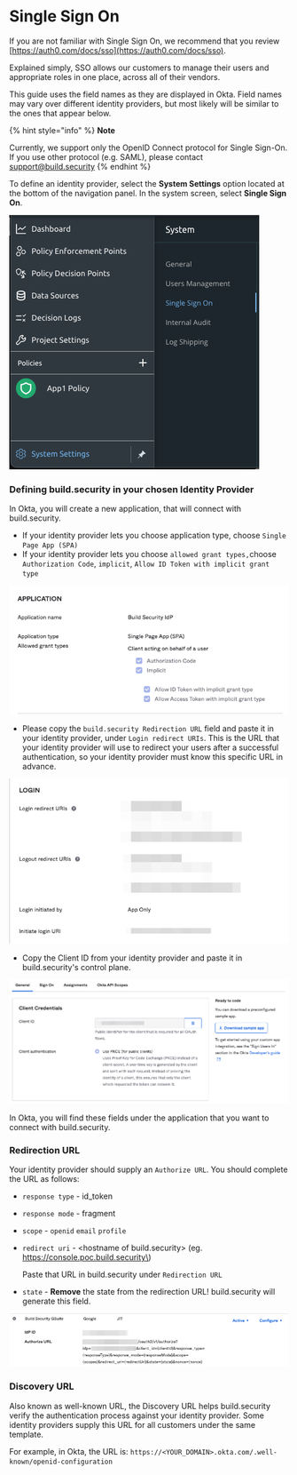 # Single Sign On

If you are not familiar with Single Sign On, we recommend that you review [https://auth0.com/docs/sso](https://auth0.com/docs/sso).

Explained simply, SSO allows our customers to manage their users and appropriate roles in one place, across all of their vendors.

This guide uses the field names as they are displayed in Okta. Field names may vary over different identity providers, but most likely will be similar to the ones that appear below.

{% hint style="info" %}
**Note**

Currently, we support only the OpenID Connect protocol for Single Sign-On. If you use other protocol \(e.g. SAML\), please contact [support@build.security](mailto:support@build.security)
{% endhint %}

To define an identity provider, select the **System Settings** option located at the bottom of the navigation panel. In the system screen, select **Single Sign On**.

![Single Sign-On menu](../.gitbook/assets/image%20%2817%29%20%281%29%20%281%29%20%281%29.png)

### Defining build.security in your chosen Identity Provider

In Okta, you will create a new application, that will connect with build.security.

* If your identity provider lets you choose application type, choose `Single Page App (SPA)`
* If your identity provider lets you choose `allowed grant types,`choose `Authorization Code`, `implicit`, `Allow ID Token with implicit grant type`

![](../.gitbook/assets/image%20%2824%29%20%282%29%20%282%29%20%282%29.png)

* Please copy the `build.security Redirection URL` field and paste it in your identity provider, under `Login redirect URIs`.  This is the URL that your identity provider will use to redirect your users  after a successful authentication, so your identity provider must know this specific URL in advance.

![Logout redirect URIs &amp; Initiate login URI are not relevant](../.gitbook/assets/image%20%2818%29.png)

* Copy the Client ID from your identity provider and paste it in build.security's control plane.

![](../.gitbook/assets/image%20%2819%29.png)

In Okta, you will find these fields under the application that you want to connect with build.security.

### Redirection URL

Your identity provider should supply an `Authorize URL`. You should complete the URL as follows:

* `response type` - id\_token
* `response mode` - fragment
* `scope` - `openid` `email` `profile`
* `redirect uri` - &lt;hostname of build.security&gt; \(eg. https://console.poc.build.security\)

  Paste that URL in build.security under `Redirection URL`

* `state` - **Remove** the state from the redirection URL! build.security will generate this field. 

![](../.gitbook/assets/image%20%2822%29.png)

### Discovery URL

Also known as well-known URL, the Discovery URL helps build.security verify the authentication process against your identity provider. Some identity providers supply this URL for all customers under the same template. 

For example, in Okta, the URL is: `https://<YOUR_DOMAIN>.okta.com/.well-known/openid-configuration`


